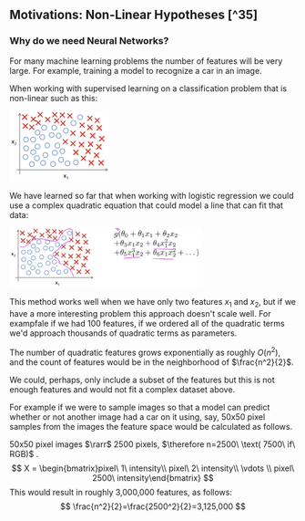 ## Motivations: Non-Linear Hypotheses [^35]

### Why do we need Neural Networks?

For many machine learning problems the number of features will be very large.  For example, training a model to recognize a car in an image.

When working with supervised learning on a classification problem that is non-linear such as this:

<img src="01-motivations-non-linear-hypotheses.assets/image-20210321071545510.png" alt="image-20210321071545510" style="zoom:25%;" />

We have learned so far that when working with logistic regression we could use a complex quadratic equation that could model a line that can fit that data:

<img src="01-motivations-non-linear-hypotheses.assets/image-20210321071653639.png" alt="image-20210321071653639" style="zoom:33%;" />

This method works well when we have only two features $x_1$ and $x_2$, but if we have a more interesting problem this approach doesn't scale well.  For exampfale if we had 100 features, if we ordered all of the quadratic terms we'd approach thousands of quadratic terms as parameters.

The number of quadratic features grows exponentially as roughly $O(n^2)$, and the count of features would be in the neighborhood of $\frac{n^2}{2}$.

We could, perhaps, only include a subset of the features but this is not enough features and would not fit a complex dataset above.

For example if we were to sample images so that a model can predict whether or not another image had a car on it using, say, 50x50 pixel samples from the images the feature space would be calculated as follows.

50x50 pixel images $\rarr$ 2500 pixels, $\therefore n=2500\ \text( 7500\ if\ RGB)$ .
$$
X = \begin{bmatrix}pixel\  1\  intensity\\ pixel\  2\  intensity\\ \vdots \\ pixel\  2500\  intensity\end{bmatrix} 
$$
This would result in roughly 3,000,000 features, as follows:
$$
\frac{n^2}{2}=\frac{2500^2}{2}=3,125,000
$$
